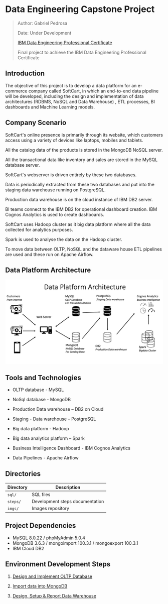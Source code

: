 # Data Engineering Capstone Project

> Author: Gabriel Pedrosa
> 
> Date: Under Development
> 
> [IBM Data Engineering Professional Certificate](https://www.coursera.org/professional-certificates/ibm-data-engineer)
> 
> Final project to achieve the IBM Data Engineering Professional Certificate

## Introduction

The objective of this project is to develop a data platform for an e-commerce company called SoftCart, in which an end-to-end data pipeline will be developed, including the design and implementation of data architectures (RDBMS, NoSQL and Data Warehouse) , ETL processes, BI dashboards and Machine Learning models.

## Company Scenario

SoftCart's online presence is primarily through its website, which customers access using a variety of devices like laptops, mobiles and tablets.

All the catalog data of the products is stored in the MongoDB NoSQL server.

All the transactional data like inventory and sales are stored in the MySQL database server.

SoftCart's webserver is driven entirely by these two databases.

Data is periodically extracted from these two databases and put into the staging data warehouse running on PostgreSQL.

Production data warehouse is on the cloud instance of IBM DB2 server.

BI teams connect to the IBM DB2 for operational dashboard creation. IBM Cognos Analytics is used to create dashboards.

SoftCart uses Hadoop cluster as it big data platform where all the data collected for analytics purposes.

Spark is used to analyse the data on the Hadoop cluster.

To move data between OLTP, NoSQL and the dataware house ETL pipelines are used and these run on Apache Airflow.

## Data Platform Architecture

![](./imgs/data_platform_architecture.png)

## Tools and Technologies

- OLTP database - MySQL

- NoSql database - MongoDB

- Production Data warehouse – DB2 on Cloud

- Staging - Data warehouse – PostgreSQL

- Big data platform - Hadoop

- Big data analytics platform – Spark

- Business Intelligence Dashboard - IBM Cognos Analytics

- Data Pipelines - Apache Airflow

## Directories

| Directory | Description                     |
| --------- | ------------------------------- |
| `sql/`   | SQL files                       |
| `steps/`  | Development steps documentation |
| `imgs/`   | Images repository               |

## Project Dependencies

- MySQL 8.0.22 / phpMyAdmin 5.0.4
- MongoDB 3.6.3 / mongoimport 100.3.1 / mongoexport 100.3.1
- IBM Cloud DB2

## Environment Development Steps

1. [Design and Implement OLTP Database](./steps/oltp_database.md)

2. [Import data into MongoDB](./steps/nosql_database.md)

3. [Design, Setup & Report Data Warehouse](./steps/data_warehouse.md)

